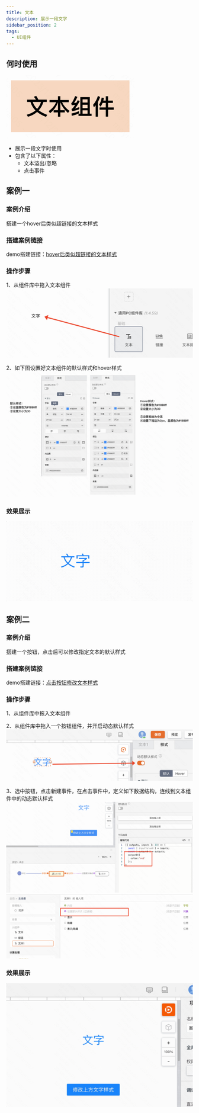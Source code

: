 ```yaml
---
title: 文本
description: 展示一段文字
sidebar_position: 2
tags:
  - UI组件
---
```


## 何时使用
![Alt text](img/image.png)

- 展示一段文字时使用
- 包含了以下属性：
  - 文本溢出/忽略
  - 点击事件

## 案例一
### 案例介绍
搭建一个hover后类似超链接的文本样式

### 搭建案例链接
demo搭建链接：[hover后类似超链接的文本样式](https://my.mybricks.world/mybricks-app-pcspa/index.html?id=515455797248069)

### 操作步骤
1、从组件库中拖入文本组件
![Alt text](img/image-1.png)

2、如下图设置好文本组件的默认样式和hover样式
![Alt text](img/image-2.png)

### 效果展示
![Alt text](<img/2023-12-27 20.48.14.gif>)

## 案例二
### 案例介绍
搭建一个按钮，点击后可以修改指定文本的默认样式

### 搭建案例链接
demo搭建链接：[点击按钮修改文本样式](https://my.mybricks.world/mybricks-app-pcspa/index.html?id=515455797248069)

### 操作步骤
1、从组件库中拖入文本组件

2、从组件库中拖入一个按钮组件，并开启动态默认样式
![Alt text](img/image-3.png)

3、选中按钮，点击新建事件，在点击事件中，定义如下数据结构，连线到文本组件中的动态默认样式
![Alt text](img/image-4.png)
![Alt text](img/image-5.png)

### 效果展示
![Alt text](<img/2023-12-27 20.58.49.gif>)